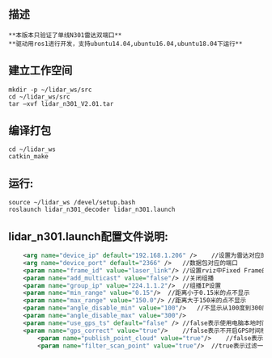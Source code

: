 ## 描述
	**本版本只验证了单线N301雷达双端口**
	**驱动用ros1进行开发，支持ubuntu14.04,ubuntu16.04,ubuntu18.04下运行**
## 建立工作空间
```
mkdir -p ~/lidar_ws/src
cd ~/lidar_ws/src
tar –xvf lidar_n301_V2.01.tar
```
## 编译打包
```
cd ~/lidar_ws
catkin_make
```	
	
## 运行: 
```
source ~/lidar_ws /devel/setup.bash
roslaunch lidar_n301_decoder lidar_n301.launch
```



## lidar_n301.launch配置文件说明: 
~~~xml
	<arg name="device_ip" default="192.168.1.206" />	//设置为雷达对应的IP
	<arg name="device_port" default="2366" />	//数据包对应的端口
	<param name="frame_id" value="laser_link"/>	//设置rviz中Fixed Frame的名称
	<param name="add_multicast" value="false"/>	//关闭组播
	<param name="group_ip" value="224.1.1.2"/>	//组播IP设置
	<param name="min_range" value="0.15"/>	//距离小于0.15米的点不显示
	<param name="max_range" value="150.0"/>	//距离大于150米的点不显示
	<param name="angle_disable_min" value="100"/>	//不显示从100度到300度范围的点
	<param name="angle_disable_max" value="300"/>
	<param name="use_gps_ts" default="false" />	//false表示使用电脑本地时间,true表示使用GPS时间
	<param name="gps_correct" value="true"/>	//false表示不开启GPS时间校正,true表示开启GPS时间校正
    	<param name="publish_point_cloud" value="true"/>	//false表示不显示point_cloud点云,true表示显示point_cloud点云
    	<param name="filter_scan_point" value="true"/>	//true表示过滤一圈多余的点，false表示不过滤
~~~







